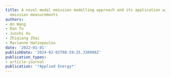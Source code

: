 ```yaml
---
title: A novel modal emission modelling approach and its application with on-road
  emission measurements
authors:
- An Wang
- Ran Tu
- Junshi Xu
- Zhiqiang Zhai
- Marianne Hatzopoulou
date: '2022-01-01'
publishDate: '2024-02-02T08:59:25.330998Z'
publication_types:
- article-journal
publication: '*Applied Energy*'
---
```


